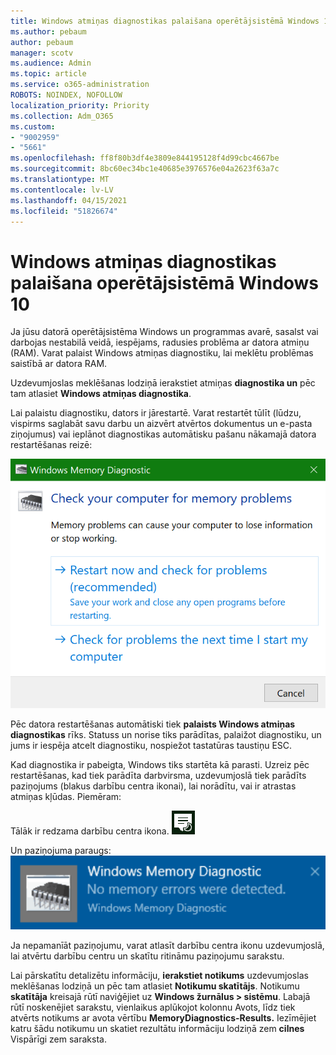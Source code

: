 ```yaml
---
title: Windows atmiņas diagnostikas palaišana operētājsistēmā Windows 10
ms.author: pebaum
author: pebaum
manager: scotv
ms.audience: Admin
ms.topic: article
ms.service: o365-administration
ROBOTS: NOINDEX, NOFOLLOW
localization_priority: Priority
ms.collection: Adm_O365
ms.custom:
- "9002959"
- "5661"
ms.openlocfilehash: ff8f80b3df4e3809e844195128f4d99cbc4667be
ms.sourcegitcommit: 8bc60ec34bc1e40685e3976576e04a2623f63a7c
ms.translationtype: MT
ms.contentlocale: lv-LV
ms.lasthandoff: 04/15/2021
ms.locfileid: "51826674"
---
```

# <a name="run-windows-memory-diagnostics-in-windows-10"></a>Windows atmiņas diagnostikas palaišana operētājsistēmā Windows 10

Ja jūsu datorā operētājsistēma Windows un programmas avarē, sasalst vai darbojas nestabilā veidā, iespējams, radusies problēma ar datora atmiņu (RAM). Varat palaist Windows atmiņas diagnostiku, lai meklētu problēmas saistībā ar datora RAM.

Uzdevumjoslas meklēšanas lodziņā ierakstiet atmiņas **diagnostika un** pēc tam atlasiet **Windows atmiņas diagnostika**. 

Lai palaistu diagnostiku, dators ir jārestartē. Varat restartēt tūlīt (lūdzu, vispirms saglabāt savu darbu un aizvērt atvērtos dokumentus un e-pasta ziņojumus) vai ieplānot diagnostikas automātisku pašanu nākamajā datora restartēšanas reizē:

![Windows atmiņas diagnostika](media/windows-memory-diagnostic.png)

Pēc datora restartēšanas automātiski tiek **palaists Windows atmiņas diagnostikas** rīks. Statuss un norise tiks parādītas, palaižot diagnostiku, un jums ir iespēja  atcelt diagnostiku, nospiežot tastatūras taustiņu ESC.

Kad diagnostika ir pabeigta, Windows tiks startēta kā parasti.
Uzreiz pēc restartēšanas, kad tiek parādīta darbvirsma,  uzdevumjoslā tiek parādīts paziņojums (blakus darbību centra ikonai), lai norādītu, vai ir atrastas atmiņas kļūdas. Piemēram:

Tālāk ir redzama darbību centra ikona. ![Darbību centra ikona](media/action-center-icon.png) 

Un paziņojuma paraugs: ![Atmiņas kļūdu nav](media/no-memory-errors.png)

Ja nepamanīāt paziņojumu,  varat atlasīt darbību centra ikonu  uzdevumjoslā, lai atvērtu darbību centru un skatītu ritināmu paziņojumu sarakstu.

Lai pārskatītu detalizētu informāciju, **ierakstiet notikums** uzdevumjoslas meklēšanas lodziņā un pēc tam atlasiet **Notikumu skatītājs**. Notikumu **skatītāja** kreisajā rūtī naviģējiet uz **Windows žurnālus > sistēmu**. Labajā rūtī noskenējiet sarakstu, vienlaikus aplūkojot kolonnu Avots, līdz tiek atvērts notikums ar avota vērtību **MemoryDiagnostics-Results.**  Iezīmējiet katru šādu notikumu un skatiet rezultātu informāciju lodziņā zem **cilnes** Vispārīgi zem saraksta.
